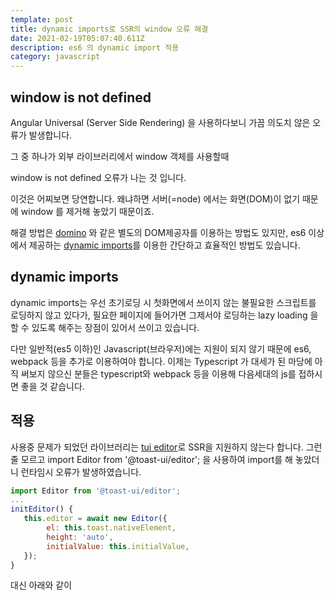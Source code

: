 ```yaml
---
template: post
title: dynamic imports로 SSR의 window 오류 해결
date: 2021-02-19T05:07:40.611Z
description: es6 의 dynamic import 적용
category: javascript
---
```

## window is not defined
Angular Universal (Server Side Rendering) 을 사용하다보니 가끔 의도치 않은 오류가 발생합니다.

그 중 하나가 외부 라이브러리에서 window 객체를 사용할때 

window is not defined 오류가 나는 것 입니다.

이것은 어찌보면 당연합니다. 왜냐하면 서버(=node) 에서는 화면(DOM)이 없기 때문에 window 를 제거해 놓았기 때문이죠.

해결 방법은 [domino](https://github.com/fgnass/domino) 와 같은 별도의 DOM제공자를 이용하는 방법도 있지만, es6 이상에서 제공하는 [dynamic imports](https://developer.mozilla.org/en-US/docs/Web/JavaScript/Reference/Statements/import#dynamic_imports)를 이용한 간단하고 효율적인 방법도 있습니다.
  
  
## dynamic imports 
dynamic imports는 우선 초기로딩 시 첫화면에서 쓰이지 않는 불필요한 스크립트를 로딩하지 않고 있다가, 필요한 페이지에 들어가면 그제서야 로딩하는 lazy loading 을 할 수 있도록 해주는 장점이 있어서 쓰이고 있습니다.

다만 일반적(es5 이하)인 Javascript(브라우저)에는 지원이 되지 않기 때문에 es6, webpack 등을 추가로 이용하여야 합니다. 이제는 Typescript 가 대세가 된 마당에 아직 써보지 않으신 분들은 typescript와 webpack 등을 이용해 다음세대의 js를 접하시면 좋을 것 같습니다.

## 적용
사용중 문제가 되었던 라이브러리는 [tui editor](https://github.com/nhn/tui.editor)로 SSR을 지원하지 않는다 합니다.
그런줄 모르고 import Editor from '@toast-ui/editor'; 을 사용하여 import를 해 놓았더니 런타임시 오류가 발생하였습니다.

```javascript
import Editor from '@toast-ui/editor';
...
initEditor() {
   this.editor = await new Editor({
        el: this.toast.nativeElement,
        height: 'auto',
        initialValue: this.initialValue,
   });
}

```

대신 아래와 같이 
